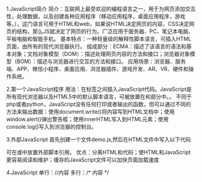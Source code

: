 1.JavaScript简介
简介：互联网上最受欢迎的编程语言之一，用于为网页添加交互性，处理数据，以及创建各种应用程序（移动应用程序，桌面应用程序，游戏等。），这门语言可用于HTML和web，如果说HTML决定网页的内容，CSS决定网页的结构，那么JS就决定了网页的行为。广泛应用于服务器、PC、笔记本电脑、平板电脑和智能手机。
基本特点：一种轻量级的解释性脚本语言，可插入HTML页面，由所有的现代浏览器执行。
组成部分：ECMA：描述了该语言的语法和基本对象；文档对象模型（DOM）：描述处理网页内容的方法和接口；浏览器对象模型（BOM）：描述与浏览器进行交互的方法和接口。
应用场景：浏览器、服务端、APP、微信小程序、桌面应用、浏览器插件、游戏开发、AR、VR、硬件和操作系统。

2.第一个JavaScript程序
用法：在<script>与</script>标签之间插入JavaScript代码。JavaScript是所有现代浏览器以及HTML5中的默认脚本语言，可被放置在<head>和<body>部分中。。
不同于php或者python，JavaScript没有任何打印或者输出的函数，但可以通过不同的方法来输出数据：使用document.write()将内容写到HTML文档中；使用window.alert()弹出警告框；使用innerHTML写入到HTML元素；使用console.log()写入到浏览器的控制台。
<html>
   <head> </head>
   <body>
     <script>
       document.write("Hello W3Cschool!");
     </script>
   </body>
</html>

3.外部JavaScript
首先创建一个文件demo.js,然后在HTML文件中写入以下代码
<html>
   <head>
     <title> </title>
     <script src="demo.js"></script>
   </head>
   <body>
   </body>
</html>
可在<head>或<body>中放置外部脚本引用。
优点：分离HTML和代码；使HTML和JavaScript更容易阅读和维护；缓存的JavaScript文件可以加快页面加载速度

4.JavaScript
单行：//内容
多行：/*
      内容
      */
